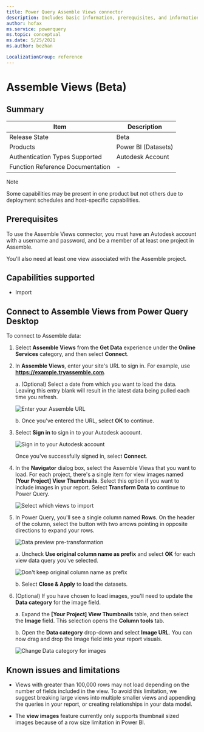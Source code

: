 ```yaml
---
title: Power Query Assemble Views connector
description: Includes basic information, prerequisites, and information on how to connect to your AssembleViews data, along with a list of known issues and limitations.
author: hofax
ms.service: powerquery
ms.topic: conceptual
ms.date: 5/25/2021
ms.author: bezhan

LocalizationGroup: reference
---
```


# Assemble Views (Beta)
 
## Summary

| Item | Description |
| ---- | ----------- |
| Release State | Beta |
| Products | Power BI (Datasets) |
| Authentication Types Supported | Autodesk Account |
| Function Reference Documentation | - |

>[!Note]
> Some capabilities may be present in one product but not others due to deployment schedules and host-specific capabilities.

## Prerequisites

To use the Assemble Views connector, you must have an Autodesk account with a username and password, and be a member of at least one project in Assemble.

You'll also need at least one view associated with the Assemble project.

## Capabilities supported

* Import

## Connect to Assemble Views from Power Query Desktop

To connect to Assemble data:

1. Select **Assemble Views** from the **Get Data** experience under the **Online Services** category, and then select **Connect**.

2. In **Assemble Views**, enter your site's URL to sign in. For example, use **https://example.tryassemble.com**.

   a. (Optional) Select a date from which you want to load the data. Leaving this entry blank will result in the latest data being pulled each time you refresh.

      ![Enter your Assemble URL](media/assemble-views/assemble-views-url.png)

   b. Once you've entered the URL, select **OK** to continue.

3. Select **Sign in** to sign in to your Autodesk account.

   ![Sign in to your Autodesk account](media/assemble-views/assemble-views-sign-in.png)

   Once you've successfully signed in, select **Connect**.

4. In the **Navigator** dialog box, select the Assemble Views that you want to load. For each project, there's a single item for view images named **[Your Project] View Thumbnails**. Select this option if you want to include images in your report. Select **Transform Data** to continue to Power Query.

   ![Select which views to import](media/assemble-views/assemble-views-selection.png)

5. In Power Query, you'll see a single column named **Rows**. On the header of the column, select the button with two arrows pointing in opposite directions to expand your rows.

   ![Data preview pre-transformation](media/assemble-views/assemble-views-pre-transform.png)

   a. Uncheck **Use original column name as prefix** and select **OK** for each view data query you've selected.

      ![Don't keep original column name as prefix](media/assemble-views/assemble-views-transform-1.png)

   b. Select **Close & Apply** to load the datasets.

6. (Optional) If you have chosen to load images, you'll need to update the **Data category** for the image field.

   a. Expand the **[Your Project] View Thumbnails** table, and then select the **Image** field.  This selection opens the **Column tools** tab.

   b. Open the **Data category** drop-down and select **Image URL**. You can now drag and drop the Image field into your report visuals.

   ![Change Data category for images](media/assemble-views/assemble-views-change-data-category.png)

## Known issues and limitations

* Views with greater than 100,000 rows may not load depending on the number of fields included in the view. To avoid this limitation, we suggest breaking large views into multiple smaller views and appending the queries in your report, or creating relationships in your data model.

* The **view images** feature currently only supports thumbnail sized images because of a row size limitation in Power BI.

